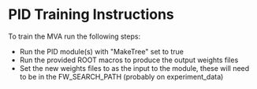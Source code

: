  # PID Training Instructions
 To train the MVA run the following steps:

 - Run the PID module(s) with "MakeTree" set to true
 - Run the provided ROOT macros to produce the output weights files
 - Set the new weights files to as the input to the module, these will need to be in the FW_SEARCH_PATH (probably on experiment_data)
